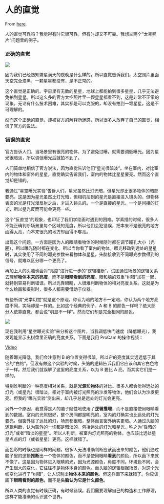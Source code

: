 # 人的直觉

From [here](https://yinwang1.substack.com/p/be1).

人的直觉可靠吗？我觉得有时它很可靠，但有时却又不可靠。我想举两个“太空照片”问题里的例子。

### 正确的直觉

![](https://substackcdn.com/image/fetch/w_1456,c_limit,f_auto,q_auto:good,fl_progressive:steep/https%3A%2F%2Fsubstack-post-media.s3.amazonaws.com%2Fpublic%2Fimages%2Fa00c3781-1b7a-4c9f-aa3b-e8b23e8eb0d5_3276x2184.jpeg)

因为我们已经熟知繁星满天的夜晚是什么样的，所以直觉告诉我们，太空照片里面天空完全漆黑，一颗星星都没有，是不正常的。

这个直觉是正确的。宇宙里有无数的星星，地球上都能拍到很多星星，几乎无法避免拍到星星。所以这么多的官方太空照片里一颗星星都看不到，这是非常不正常的现象。无论有什么技术困难，其实都是可以克服的，却没有拍到一颗星星。这是不可理解的。

然而这个正确的直觉，却被官方的解释所迷惑，所以很多人放弃了自己的直觉，相信了官方的说法。

### 错误的直觉

官方告诉人们，当场景里有很亮的物体，为了避免过曝，就需要调低曝光。因为星光很暗淡，所以调低曝光后就拍不到了。

人们简单地相信了官方说法，因为直觉告诉他们“星光很暗淡”。坐在室内，对比室内的物体和窗外的星星，直觉确实告诉我们，室内的物体比星星要亮。然而这个直觉却是错的。

我通过“星空曝光实验”告诉人们，星光虽然比灯光暗，但星光却比很多物体的暗部要亮。这是因为星光虽然比灯光暗，但相机拍到的星光是直接进入镜头的，但物体表面的光是灯光漫反射之后，才进入镜头的。一个是直接的星光，一个是间接的灯光，所以星光反而可能会更亮一些。

这个“反直觉”的现象，也印证了我们学绘画时遇到的困难。学素描的时候，很多人不能正确判断场景里每个区域的亮度，所以他们会犯错误，把本来不是很亮的地方画得太亮，而本来很亮的地方却画得不够亮。

出现这个问题，一方面是因为人的眼睛看物体的时候随时都在调节瞳孔大小（光圈），所以曝光随时都在变化。所以当你看了室内的物体，眼光移动到远处的星星时，其实使用了不同的曝光参数来看物体和星星。头脑接收到不同曝光参数得到的信号，就难以区分哪一个更亮了。

<span>再加上人的头脑也会对“亮度”进行进一步的“逻辑推断”，试图通过场景的逻辑关系去理解</span>**物体本来的亮度**<span>，而不是</span>**眼睛看到的亮度**<span>。眼和脑的双重“纠错”加在一起，就特别容易判断错误。所以光靠眼睛，人很难判断物体的相对亮度关系。这就是为什么绘画和摄影时，很多人都需要借助于仪器。</span>

有些所谓“光学幻觉”就是这个原理。你认为暗的地方不一定暗，你认为两个地方亮度不同，实际却是一样的。比如这个经典的例子，A 和 B 的颜色一样吗？绝大部分人依靠直觉，都会说“明显不一样”。然而它们却是完全相同的颜色。

![](https://substackcdn.com/image/fetch/w_1456,c_limit,f_auto,q_auto:good,fl_progressive:steep/https%3A%2F%2Fsubstack-post-media.s3.amazonaws.com%2Fpublic%2Fimages%2F431fd6fd-e1ab-49f3-8c51-c107895de441_1073x804.jpeg)

现在我利用“星空曝光实验”来分析这个图片。当我调低快门速度（降低曝光），我发现能显示出棋盘里正确的亮度关系。下面是我用 ProCam 的操作视频：

[Video](https://www.youtube-nocookie.com/embed/1b2qOc_qET8)

随着曝光降低，我们会注意到 B 的位置变得很暗，所以它的亮度其实远远低于其它的“白格”。但没有做这个实验的时候，头脑的逻辑告诉我们它应该和其它白色格子一样。然后我们就误解了这里的亮度关系，以为 B 要比 A 亮。而其实它们是一样的。

<span>特别难判断的一种亮度相对关系，就是</span>**光源**<span>和</span>**物体**<span>的对比。很多人都会觉得远处的灯光（或星光）很暗淡，相对于室内被灯光照亮的沙发等物体，他们会认为沙发更亮。但我的“曝光实验”测出来，却几乎总是远处的灯光会更亮。</span>

<span>另外一个原因，我觉得是人的脑子隐性地使用了</span>**逻辑推理**<span>，而不是直接使用眼睛看到的数据。室内的光照很好，整个房间都是明亮的，室内的灯确实也比远处的灯光要亮。但窗外除了远处的灯，场景都很暗，整体而言窗外确实更暗。人通过头脑的逻辑判断，认为窗外的一切都是暗淡的，包括远处的灯光和星光，称之为“昏暗的灯光”或者“暗淡的星星”。所以人判断，被室内灯光照亮的物体，也应该比远处星星点点的灯（或者星星）更亮。这样就错了。</span>

<span>画色彩的时候也是同样的问题，很多人无法准确判断应该画出来的颜色，他们通过脑子里的逻辑</span>**推断**<span>出一个物体的颜色，而不是使用眼睛</span>**看到**<span>的颜色，所以画下来就不像了。这是因为物体进入眼睛的光，因为光源颜色，角度不同，环境色不同，会产生很大的变化，它往往不是物体本身的颜色。而头脑的逻辑根据场景，对这个光线变化进行了“纠错”，让人识别出</span>**物体本来的颜色**<span>，但这样画下来就错了。你应该画下</span>**眼睛看到的颜色**<span>，而不是</span>**头脑认为它是什么颜色**<span>。</span>

所以人类的直觉有时候正确，有时候错误。我们需要理解自己的构造和工作原理，这样才能准确的认识这个世界。
